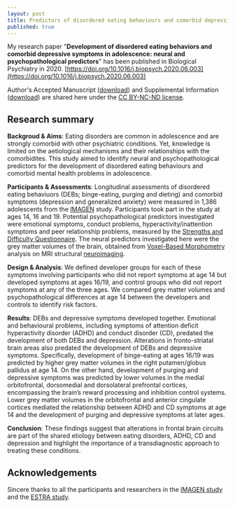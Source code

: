 ```yaml
---
layout: post
title: Predictors of disordered eating behaviours and comorbid depressive symptoms in adolescence
published: true
---
```



My research paper "**Development of disordered eating behaviors and comorbid depressive symptoms in adolescence: neural and psychopathological predictors**" has been published in Biological Psychiatry in 2020. [https://doi.org/10.1016/j.biopsych.2020.06.003](https://doi.org/10.1016/j.biopsych.2020.06.003)

Author's Accepted Manuscript 
([download](https://github.com/crickfan/file_share/blob/master/BPS2020/Zhang2020_BPS_accepted_manuscript.pdf)) and Supplemental Information ([download](https://github.com/crickfan/file_share/blob/master/BPS2020/Zhang2020_BPS_Supplemental.pdf)) are shared here under the [CC BY-NC-ND license](https://creativecommons.org/licenses/by-nc-nd/4.0/).

## Research summary

**Backgroud & Aims**: Eating disorders are common in adolescence and are strongly comorbid with other psychiatric conditions. Yet, knowledge is limited on the aetiological mechanisms and their relationships with the comorbidites. This study aimed to identify neural and psychopathological predictors for the development of disordered eating behaviours and comorbid mental health problems in adolescence.

**Participants & Assessments**: Longitudinal assessments of disordered eating behaviuors (DEBs; binge-eating, purging and dieting) and comorbid symptoms (depression and generalized anxiety) were measured in 1,386 adolescents from the [IMAGEN](https://imagen-europe.com/) study. Participants took part in the study at ages 14, 16 and 19. Potential psychopathological predictors investigated were emotional symptoms, conduct problems, hyperactivity/inattention symptoms and peer relationship problems, measured by the [Strengths and Difficulty Questionnaire](https://sdqinfo.org/). The neural predictors investigated here were the grey matter volumes of the brain, obtained from [Voxel-Based Morphometry](https://doi.org/10.1016/B978-008045046-9.00306-5) analysis on MRI structural [neuroimaging](https://en.wikipedia.org/wiki/Neuroimaging).

**Design & Analysis**: We defined developer groups for each of these symptoms involving participants who did not report symptoms at age 14 but developed symptoms at ages 16/19, and control groups who did not report symptoms at any of the three ages. We compared grey matter volumes and psychopathological differences at age 14 between the developers and controls to identify risk factors.

**Results**: DEBs and depressive symptoms developed together. Emotional and behavioural problems, including symptoms of attention deficit hyperactivity disorder (ADHD) and conduct disorder (CD), predated the development of both DEBs and depression. Alterations in fronto-striatal brain areas also predated the development of DEBs and depressive symptoms. Specifically, development of binge-eating at ages 16/19 was predicted by higher grey matter volumes in the right putamen/globus pallidus at age 14. On the other hand, development of purging and depressive symptoms was predicted by lower volumes in the medial orbitofrontal, dorsomedial and dorsolateral prefrontal cortices, encompassing the brain’s reward processing and inhibition control systems. Lower grey matter volumes in the orbitofrontal and anterior cingulate cortices mediated the relationship between ADHD and CD symptoms at age 14 and the development of purging and depressive symptoms at later ages. 

**Conclusion**: These findings suggest that alterations in frontal brain circuits are part of the shared etiology between eating disorders, ADHD, CD and depression and highlight the importance of a transdiagnostic approach to treating these conditions.

## Acknowledgements
Sincere thanks to all the participants and researchers in the [IMAGEN study](https://imagen-europe.com/) and the [ESTRA study](https://estrastudy.co.uk/).
